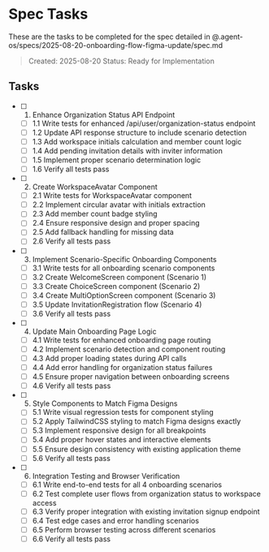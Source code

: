 # Spec Tasks

These are the tasks to be completed for the spec detailed in @.agent-os/specs/2025-08-20-onboarding-flow-figma-update/spec.md

> Created: 2025-08-20
> Status: Ready for Implementation

## Tasks

- [ ] 1. Enhance Organization Status API Endpoint
  - [ ] 1.1 Write tests for enhanced /api/user/organization-status endpoint
  - [ ] 1.2 Update API response structure to include scenario detection
  - [ ] 1.3 Add workspace initials calculation and member count logic
  - [ ] 1.4 Add pending invitation details with inviter information
  - [ ] 1.5 Implement proper scenario determination logic
  - [ ] 1.6 Verify all tests pass

- [ ] 2. Create WorkspaceAvatar Component
  - [ ] 2.1 Write tests for WorkspaceAvatar component
  - [ ] 2.2 Implement circular avatar with initials extraction
  - [ ] 2.3 Add member count badge styling
  - [ ] 2.4 Ensure responsive design and proper spacing
  - [ ] 2.5 Add fallback handling for missing data
  - [ ] 2.6 Verify all tests pass

- [ ] 3. Implement Scenario-Specific Onboarding Components
  - [ ] 3.1 Write tests for all onboarding scenario components
  - [ ] 3.2 Create WelcomeScreen component (Scenario 1)
  - [ ] 3.3 Create ChoiceScreen component (Scenario 2)
  - [ ] 3.4 Create MultiOptionScreen component (Scenario 3)
  - [ ] 3.5 Update InvitationRegistration flow (Scenario 4)
  - [ ] 3.6 Verify all tests pass

- [ ] 4. Update Main Onboarding Page Logic
  - [ ] 4.1 Write tests for enhanced onboarding page routing
  - [ ] 4.2 Implement scenario detection and component routing
  - [ ] 4.3 Add proper loading states during API calls
  - [ ] 4.4 Add error handling for organization status failures
  - [ ] 4.5 Ensure proper navigation between onboarding screens
  - [ ] 4.6 Verify all tests pass

- [ ] 5. Style Components to Match Figma Designs
  - [ ] 5.1 Write visual regression tests for component styling
  - [ ] 5.2 Apply TailwindCSS styling to match Figma designs exactly
  - [ ] 5.3 Implement responsive design for all breakpoints
  - [ ] 5.4 Add proper hover states and interactive elements
  - [ ] 5.5 Ensure design consistency with existing application theme
  - [ ] 5.6 Verify all tests pass

- [ ] 6. Integration Testing and Browser Verification
  - [ ] 6.1 Write end-to-end tests for all 4 onboarding scenarios
  - [ ] 6.2 Test complete user flows from organization status to workspace access
  - [ ] 6.3 Verify proper integration with existing invitation signup endpoint
  - [ ] 6.4 Test edge cases and error handling scenarios
  - [ ] 6.5 Perform browser testing across different scenarios
  - [ ] 6.6 Verify all tests pass